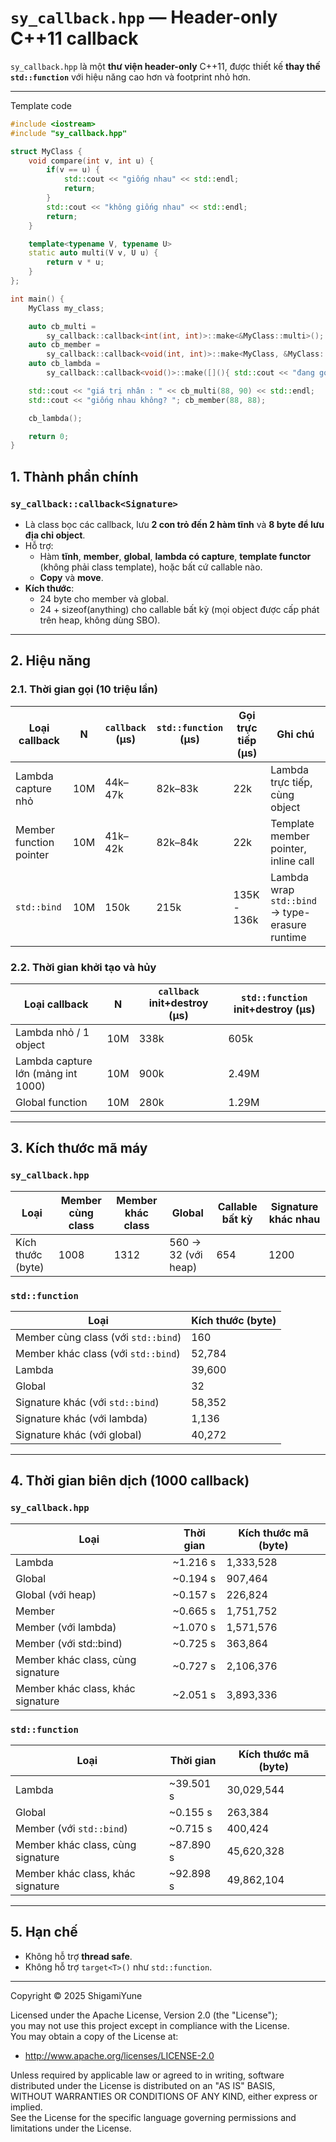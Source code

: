 # `sy_callback.hpp` — Header-only C++11 callback

`sy_callback.hpp` là một **thư viện header-only** C++11, được thiết kế **thay thế `std::function`** với hiệu năng cao hơn và footprint nhỏ hơn.

---

Template code

```cpp
#include <iostream>
#include "sy_callback.hpp"

struct MyClass {
    void compare(int v, int u) {
        if(v == u) {
            std::cout << "giống nhau" << std::endl;
            return;
        }
        std::cout << "không giống nhau" << std::endl;
        return;
    }

    template<typename V, typename U>
    static auto multi(V v, U u) {
        return v * u;
    }
};

int main() {
    MyClass my_class;

    auto cb_multi = 
        sy_callback::callback<int(int, int)>::make<&MyClass::multi>();
    auto cb_member = 
        sy_callback::callback<void(int, int)>::make<MyClass, &MyClass::compare>(&my_class);
    auto cb_lambda = 
        sy_callback::callback<void()>::make([](){ std::cout << "đang gọi hàm lambda" << std::endl;});

    std::cout << "giá trị nhân : " << cb_multi(88, 90) << std::endl;
    std::cout << "giống nhau không? "; cb_member(88, 88);

    cb_lambda();

    return 0;
}
```

## 1. Thành phần chính

### `sy_callback::callback<Signature>`

- Là class bọc các callback, lưu **2 con trỏ đến 2 hàm tĩnh** và **8 byte để lưu địa chỉ object**.
- Hỗ trợ:
    - Hàm **tĩnh**, **member**, **global**, **lambda có capture**, **template functor** (không phải class template), hoặc bất cứ callable nào.
    - **Copy** và **move**.
- **Kích thước**:
    - 24 byte cho member và global.
    - 24 + sizeof(anything) cho callable bất kỳ (mọi object được cấp phát trên heap, không dùng SBO).

---

## 2. Hiệu năng

### 2.1. Thời gian gọi (10 triệu lần)

| Loại callback | N | `callback` (µs) | `std::function` (µs) | Gọi trực tiếp (µs) | Ghi chú |
| --- | --- | --- | --- | --- | --- |
| Lambda capture nhỏ | 10M | 44k–47k | 82k–83k | 22k | Lambda trực tiếp, cùng object |
| Member function pointer | 10M | 41k–42k | 82k–84k | 22k | Template member pointer, inline call |
| `std::bind` | 10M | 150k | 215k | 135K - 136k | Lambda wrap `std::bind` → type-erasure runtime |

### 2.2. Thời gian khởi tạo và hủy

| Loại callback | N | `callback` init+destroy (µs) | `std::function` init+destroy (µs) |
| --- | --- | --- | --- |
| Lambda nhỏ / 1 object | 10M | 338k | 605k |
| Lambda capture lớn (mảng int 1000) | 10M | 900k | 2.49M |
| Global function | 10M | 280k | 1.29M |

---

## 3. Kích thước mã máy

### `sy_callback.hpp`

| Loại | Member cùng class | Member khác class | Global | Callable bất kỳ | Signature khác nhau |
| --- | --- | --- | --- | --- | --- |
| Kích thước (byte) | 1008  | 1312  | 560 → 32 (với heap) | 654 | 1200 |

### `std::function`

| Loại | Kích thước (byte) |
| --- | --- |
| Member cùng class (với `std::bind`) | 160 |
| Member khác class (với `std::bind`) | 52,784 |
| Lambda | 39,600 |
| Global | 32 |
| Signature khác (với `std::bind`) | 58,352 |
| Signature khác (với lambda) | 1,136 |
| Signature khác (với global) | 40,272 |

---

## 4. Thời gian biên dịch (1000 callback)

### `sy_callback.hpp`

| Loại | Thời gian | Kích thước mã (byte) |
| --- | --- | --- |
| Lambda | ~1.216 s | 1,333,528 |
| Global | ~0.194 s | 907,464 |
| Global (với heap) | ~0.157 s | 226,824 |
| Member | ~0.665 s | 1,751,752 |
| Member (với lambda) | ~1.070 s | 1,571,576 |
| Member (với std::bind) | ~0.725 s | 363,864 |
| Member khác class, cùng signature | ~0.727 s | 2,106,376 |
| Member khác class, khác signature | ~2.051 s | 3,893,336 |

### `std::function`

| Loại | Thời gian | Kích thước mã (byte) |
| --- | --- | --- |
| Lambda | ~39.501 s | 30,029,544 |
| Global | ~0.155 s | 263,384 |
| Member (với `std::bind`) | ~0.715 s | 400,424 |
| Member khác class, cùng signature | ~87.890 s | 45,620,328 |
| Member khác class, khác signature | ~92.898 s | 49,862,104 |

---

## 5. Hạn chế

- Không hỗ trợ **thread safe**.
- Không hỗ trợ `target<T>()` như `std::function`.

---
Copyright © 2025 ShigamiYune

Licensed under the Apache License, Version 2.0 (the "License");  
you may not use this project except in compliance with the License.  
You may obtain a copy of the License at:

- http://www.apache.org/licenses/LICENSE-2.0  

Unless required by applicable law or agreed to in writing, software distributed under the License is distributed on an "AS IS" BASIS,  
WITHOUT WARRANTIES OR CONDITIONS OF ANY KIND, either express or implied.  
See the License for the specific language governing permissions and limitations under the License.

